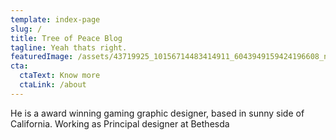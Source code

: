 ```yaml
---
template: index-page
slug: /
title: Tree of Peace Blog
tagline: Yeah thats right.
featuredImage: /assets/43719925_10156714483414911_6043949159424196608_n.jpg
cta:
  ctaText: Know more
  ctaLink: /about
---
```


He is a award winning gaming graphic designer, based in sunny side of California. Working as Principal designer at Bethesda
